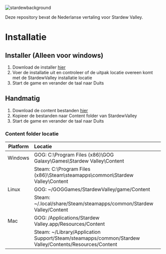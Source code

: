 ![stardewbackground](https://user-images.githubusercontent.com/17224428/57183745-abacb500-6eb1-11e9-95f0-bb878e2a1e24.png)

Deze repository bevat de Nederlanse vertaling voor Stardew Valley.

# Installatie

## Installer (Alleen voor windows)
1. Download de installer [hier](https://github.com/janfokke/StardewValleyDutch/releases)
2. Voer de installatie uit en controleer of de uitpak locatie overeen komt met de StardewValley installatie locatie
3. Start de game en verander de taal naar Duits

## Handmatig
1. Download de content bestanden [hier](https://github.com/janfokke/StardewValleyDutch/releases)
2. Kopieer de bestanden naar Content folder van StardewValley
3. Start de game en verander de taal naar Duits

### Content folder locatie
| Platform      | Locatie       |
| ------------- |:------------- |
| Windows|GOG: C:\Program Files (x86)\GOG Galaxy\Games\Stardew Valley\Content                                  |
|        |Steam: C:\Program Files (x86)\Steam\steamapps\common\Stardew Valley\Content                          |  
| Linux  |GOG: ~/GOGGames/StardewValley/game/Content                                                           |
|        |Steam: ~/.local/share/Steam/steamapps/common/Stardew Valley/Content                                  |
| Mac    |GOG: /Applications/Stardew Valley.app/Resources/Content                                              |
|        |Steam: ~/Library/Application Support/Steam/steamapps/common/Stardew Valley/Contents/Resources/Content|


